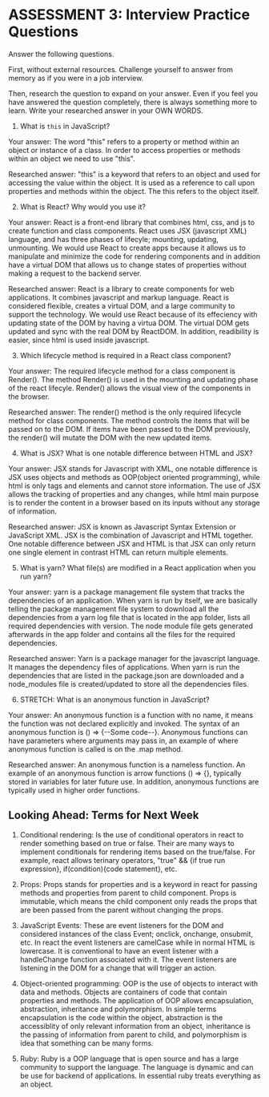 # ASSESSMENT 3: Interview Practice Questions

Answer the following questions.

First, without external resources. Challenge yourself to answer from memory as if you were in a job interview.

Then, research the question to expand on your answer. Even if you feel you have answered the question completely, there is always something more to learn. Write your researched answer in your OWN WORDS.


1. What is `this` in JavaScript?

  Your answer:
  The word "this" refers to a property or method within an object or instance of a class. In order to access properties or methods within an object we need to use "this". 

  Researched answer:
  "this" is a keyword that refers to an object and used for accessing the value within the object. It is used as a reference to call upon properties and methods within the object. The this refers to the object itself.


2. What is React? Why would you use it?

  Your answer:
  React is a front-end library that combines html, css, and js to create function and class components. React uses JSX (javascript XML) language, and has three phases of lifecyle; mounting, updating, unmounting. We would use React to create apps because it allows us to manipulate and minimize the code for rendering components and in addition have a virtual DOM that allows us to change states of properties without making a request to the backend server.

  Researched answer:
  React is a library to create components for web applications. It combines javascript and markup language. React is considered flexible, creates a virtual DOM, and a large community to support the technology. We would use React because of its effeciency with updating state of the DOM by having a virtua DOM. The virtual DOM gets updated and sync with the real DOM by ReactDOM. In addition, readibility is easier, since html is used inside javascript. 


3. Which lifecycle method is required in a React class component?

  Your answer:
  The required lifecycle method for a class component is Render(). The method Render() is used in the mounting and updating phase of the react lifecyle. Render() allows the visual view of the components in the browser.

  Researched answer:
  The render() method is the only required lifecycle method for class components. The method controls the items that will be passed on to the DOM. If items have been passed to the DOM previously, the render() will mutate the DOM with the new updated items.


4. What is JSX? What is one notable difference between HTML and JSX?

  Your answer:
  JSX stands for Javascript with XML, one notable difference is JSX uses objects and methods as OOP(object oriented programming), while html is only tags and elements and cannot store information. The use of JSX allows the tracking of properties and any changes, while html main purpose is to render the content in a browser based on its inputs without any storage of information.

  Researched answer:
  JSX is known as Javascript Syntax Extension or JavaScript XML. JSX is the combination of Javascript and HTML together. One notable difference between JSX and HTML is that JSX can only return one single element in contrast HTML can return multiple elements.


5. What is yarn? What file(s) are modified in a React application when you run yarn?

  Your answer:
  yarn is a package management file system that tracks the dependencies of an application. When yarn is run by itself, we are basically telling the package management file system to download all the dependencies from a yarn log file that is located in the app folder, lists all required dependencies with version. The node module file gets generated afterwards in the app folder and contains all the files for the required dependencies. 

  Researched answer:
  Yarn is a package manager for the javascript language. It manages the dependency files of applications. When yarn is run the dependencies that are listed in the package.json are downloaded and a node_modules file is created/updated to store all the dependencies files.


6. STRETCH: What is an anonymous function in JavaScript?

  Your answer:
  An anonymous function is a function with no name, it means the function was not declared explicitly and invoked. The syntax of an anonymous function is () => {--Some code--}. Anonymous functions can have parameters where arguments may pass in, an example of where anonymous function is called is on the .map method.

  Researched answer:
  An anonymous function is a nameless function. An example of an anonymous function is arrow functions () => {}, typically stored in variables for later future use. In addition, anonymous functions are typically used in higher order functions.

## Looking Ahead: Terms for Next Week

1. Conditional rendering:
  Is the use of conditional operators in react to render something based on true or false. Their are many ways to implement conditionals for rendering items based on the true/false. For example, react allows terinary operators, "true" && {if true run expression}, if(condition){code statement}, etc. 

2. Props:
  Props stands for properties and is a keyword in react for passing methods and properties from parent to child component. Props is immutable, which means the child component only reads the props that are been passed from the parent without changing the props.

3. JavaScript Events:
  These are event listeners for the DOM and considered instances of the class Event; onclick, onchange, onsubmit, etc. In react the event listeners are camelCase while in normal HTML is lowercase. It is conventional to have an event listener with a handleChange function associated with it. The event listeners are listening in the DOM for a change that will trigger an action.

4. Object-oriented programming:
  OOP is the use of objects to interact with data and methods. Objects are containers of code that contain properties and methods. The application of OOP allows encapsulation, abstraction, inheritance and polymorphism. In simple terms encapsulation is the code within the object, abstraction is the accessiblity of only relevant information from an object, inheritance is the passing of information from parent to child, and polymorphism is idea that something can be many forms.


5. Ruby:
  Ruby is a OOP language that is open source and has a large community to support the language. The language is dynamic and can be use for backend of applications. In essential ruby treats everything as an object.
